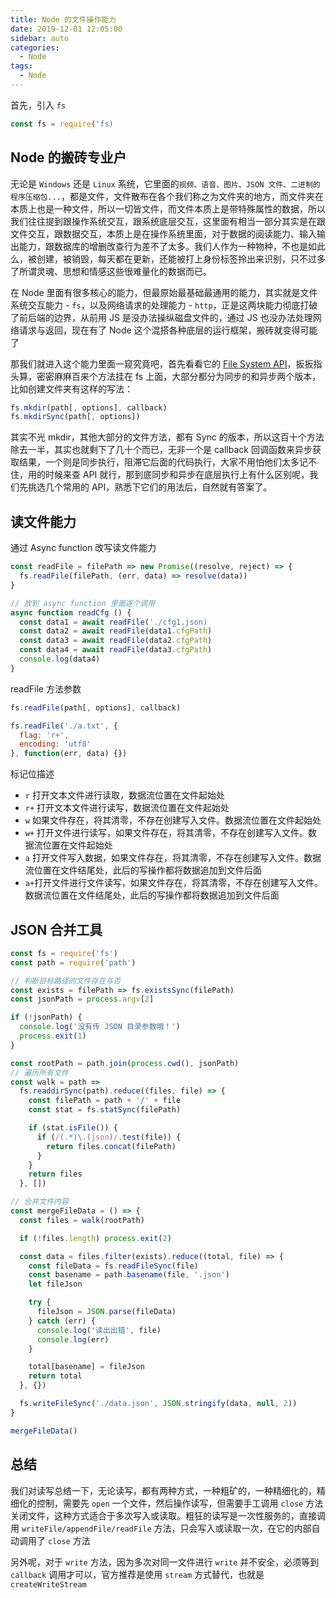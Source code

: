 ```yaml
---
title: Node 的文件操作能力
date: 2019-12-01 12:05:00
sidebar: auto
categories:
  - Node
tags:
  - Node
---
```


首先，引入 `fs`

```js
const fs = require('fs)
```

## Node 的搬砖专业户

无论是 `Windows` 还是 `Linux` 系统，它里面的`视频、语音、图片、JSON 文件、二进制的程序压缩包...`，都是文件，文件散布在各个我们称之为文件夹的地方，而文件夹在本质上也是一种文件，所以一切皆文件，而文件本质上是带特殊属性的数据，所以我们往往提到跟操作系统交互，跟系统底层交互，这里面有相当一部分其实是在跟文件交互，跟数据交互，本质上是在操作系统里面，对于数据的阅读能力、输入输出能力，跟数据库的增删改查行为差不了太多。我们人作为一种物种，不也是如此么，被创建，被销毁，每天都在更新，还能被打上身份标签拎出来识别，只不过多了所谓灵魂、思想和情感这些很难量化的数据而已。

在 Node 里面有很多核心的能力，但最原始最基础最通用的能力，其实就是文件系统交互能力 - `fs`，以及网络请求的处理能力 - `http`，正是这两块能力彻底打破了前后端的边界，从前用 JS 是没办法操纵磁盘文件的，通过 JS 也没办法处理网络请求与返回，现在有了 Node 这个混搭各种底层的运行框架，搬砖就变得可能了

那我们就进入这个能力里面一窥究竟吧，首先看看它的 [File System API](https://nodejs.org/dist/latest-v11.x/docs/api/fs.html)，扳扳指头算，密密麻麻百来个方法挂在 fs 上面，大部分都分为同步的和异步两个版本，比如创建文件夹有这样的写法：

```js
fs.mkdir(path[, options], callback)
fs.mkdirSync(path[, options])
```

其实不光 mkdir，其他大部分的文件方法，都有 Sync 的版本，所以这百十个方法除去一半，其实也就剩下了几十个而已，无非一个是 callback 回调函数来异步获取结果，一个则是同步执行，阻滞它后面的代码执行，大家不用怕他们太多记不住，用的时候来查 API 就行，那到底同步和异步在底层执行上有什么区别呢，我们先挑选几个常用的 API，熟悉下它们的用法后，自然就有答案了。

## 读文件能力

通过 Async function 改写读文件能力

```js
const readFile = filePath => new Promise((resolve, reject) => {
  fs.readFile(filePath, (err, data) => resolve(data))
}

// 放到 async function 里面逐个调用
async function readCfg () {
  const data1 = await readFile('./cfg1.json)
  const data2 = await readFile(data1.cfgPath)
  const data3 = await readFile(data2.cfgPath)
  const data4 = await readFile(data3.cfgPath)
  console.log(data4)
}
```

readFile 方法参数

```js
fs.readFile(path[, options], callback)

fs.readFile('./a.txt', {
  flag: 'r+',
  encoding: 'utf8'
}, function(err, data) {})
```

标记位描述

- `r` 打开文本文件进行读取，数据流位置在文件起始处
- `r+` 打开文本文件进行读写，数据流位置在文件起始处
- `w` 如果文件存在，将其清零，不存在创建写入文件。数据流位置在文件起始处
- `w+` 打开文件进行读写，如果文件存在，将其清零，不存在创建写入文件。数据流位置在文件起始处
- `a` 打开文件写入数据，如果文件存在，将其清零，不存在创建写入文件。数据流位置在文件结尾处，此后的写操作都将数据追加到文件后面
- `a+`打开文件进行文件读写，如果文件存在，将其清零，不存在创建写入文件。数据流位置在文件结尾处，此后的写操作都将数据追加到文件后面

## JSON 合并工具

```js
const fs = require('fs')
const path = require('path')

// 判断目标路径的文件存在与否
const exists = filePath => fs.existsSync(filePath)
const jsonPath = process.argv[2]

if (!jsonPath) {
  console.log('没有传 JSON 目录参数哦！')
  process.exit(1)
}

const rootPath = path.join(process.cwd(), jsonPath)
// 遍历所有文件
const walk = path =>
  fs.readdirSync(path).reduce((files, file) => {
    const filePath = path + '/' + file
    const stat = fs.statSync(filePath)

    if (stat.isFile()) {
      if (/(.*)\.(json)/.test(file)) {
        return files.concat(filePath)
      }
    }
    return files
  }, [])

// 合并文件内容
const mergeFileData = () => {
  const files = walk(rootPath)

  if (!files.length) process.exit(2)

  const data = files.filter(exists).reduce((total, file) => {
    const fileData = fs.readFileSync(file)
    const basename = path.basename(file, '.json')
    let fileJson

    try {
      fileJson = JSON.parse(fileData)
    } catch (err) {
      console.log('读出出错', file)
      console.log(err)
    }

    total[basename] = fileJson
    return total
  }, {})

  fs.writeFileSync('./data.json', JSON.stringify(data, null, 2))
}

mergeFileData()
```

## 总结

我们对读写总结一下，无论读写，都有两种方式，一种粗矿的，一种精细化的，精细化的控制，需要先 `open` 一个文件，然后操作读写，但需要手工调用 `close` 方法关闭文件，这种方式适合于多次写入或读取。粗狂的读写是一次性服务的，直接调用 `writeFile/appendFile/readFile` 方法，只会写入或读取一次，在它的内部自动调用了 `close` 方法

另外呢，对于 `write` 方法，因为多次对同一文件进行 `write` 并不安全，必须等到 `callback` 调用才可以，官方推荐是使用 `stream` 方式替代，也就是 `createWriteStream`
